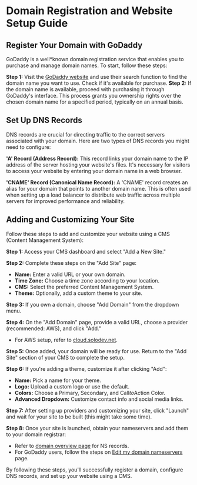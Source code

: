# Domain Registration and Website Setup Guide

## Register Your Domain with GoDaddy

GoDaddy is a well*known domain registration service that enables you to purchase and manage domain names. To start, follow these steps:

**Step 1:** Visit the [GoDaddy website](https://www.godaddy.com/) and use their search function to find the domain name you want to use. Check if it's available for purchase.
**Step 2:** If the domain name is available, proceed with purchasing it through GoDaddy's interface. This process grants you ownership rights over the chosen domain name for a specified period, typically on an annual basis.

## Set Up DNS Records

DNS records are crucial for directing traffic to the correct servers associated with your domain. Here are two types of DNS records you might need to configure:

**'A' Record (Address Record):** This record links your domain name to the IP address of the server hosting your website's files. It's necessary for visitors to access your website by entering your domain name in a web browser.

**'CNAME' Record (Canonical Name Record):** A 'CNAME' record creates an alias for your domain that points to another domain name. This is often used when setting up a load balancer to distribute web traffic across multiple servers for improved performance and reliability.

## Adding and Customizing Your Site

Follow these steps to add and customize your website using a CMS (Content Management System):

**Step 1:** Access your CMS dashboard and select "Add a New Site."

**Step 2:** Complete these steps on the "Add Site" page:
 - **Name:** Enter a valid URL or your own domain.
 - **Time Zone:** Choose a time zone according to your location.
 - **CMS:** Select the preferred Content Management System.
 - **Theme:** Optionally, add a custom theme to your site.

**Step 3:** If you own a domain, choose "Add Domain" from the dropdown menu.

**Step 4:** On the "Add Domain" page, provide a valid URL, choose a provider (recommended: AWS), and click "Add."

  - For AWS setup, refer to [cloud.solodev.net](https://cloud.solodev.net/infrastructure/providers/add*aws*account*manually/).

**Step 5:** Once added, your domain will be ready for use. Return to the "Add Site" section of your CMS to complete the setup.

**Step 6:** If you're adding a theme, customize it after clicking "Add":
  - **Name:** Pick a name for your theme.
  - **Logo:** Upload a custom logo or use the default.
  - **Colors:** Choose a Primary, Secondary, and Call*to*Action Color.
  - **Advanced Dropdown:** Customize contact info and social media links.

**Step 7:** After setting up providers and customizing your site, click "Launch" and wait for your site to be built (this might take some time).

**Step 8:** Once your site is launched, obtain your nameservers and add them to your domain registrar:
  - Refer to [domain overview page](https://cloud.solodev.net/infrastructure/domains/domain*overview/) for NS records.
  - For GoDaddy users, follow the steps on [Edit my domain nameservers](https://www.godaddy.com/help/edit*my*domain*nameservers*664) page.

By following these steps, you'll successfully register a domain, configure DNS records, and set up your website using a CMS.
